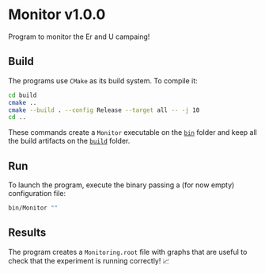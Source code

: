 # Monitor v1.0.0

Program to monitor the Er and U campaing!

## Build

The programs use `CMake` as its build system. To compile it:

```sh
cd build
cmake ..
cmake --build . --config Release --target all -- -j 10
cd ..
```

These commands create a `Monitor` executable on the [`bin`](bin) folder and keep all the build artifacts on the [`build`](build) folder.

## Run

To launch the program, execute the binary passing a (for now empty) configuration file:

```sh
bin/Monitor ""
```

## Results

The program creates a `Monitoring.root` file with graphs that are useful to check that the experiment is running correctly! 📈
